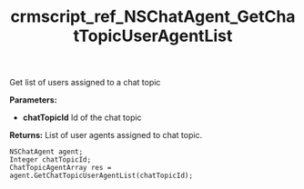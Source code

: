 ﻿---
title: crmscript_ref_NSChatAgent_GetChatTopicUserAgentList
description: ChatTopicAgentArray GetChatTopicUserAgentList(Integer chatTopicId)
intellisense: NSChatAgent.GetChatTopicUserAgentList
keywords: NSChatAgent,GetChatTopicUserAgentList
so.topic: reference
---

Get list of users assigned to a chat topic

**Parameters:**
 - **chatTopicId** Id of the chat topic

**Returns:** List of user agents assigned to chat topic.

```crmscript
NSChatAgent agent;
Integer chatTopicId;
ChatTopicAgentArray res = agent.GetChatTopicUserAgentList(chatTopicId);
```

